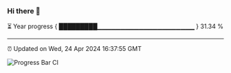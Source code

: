 ### Hi there 👋

⏳ Year progress { █████████▁▁▁▁▁▁▁▁▁▁▁▁▁▁▁▁▁▁▁▁▁ } 31.34 %

---

⏰ Updated on Wed, 24 Apr 2024 16:37:55 GMT

![Progress Bar CI](https://github.com/IshwaranRudhara/GIT-ACTION/workflows/Progress%20Bar%20CI/badge.svg)
